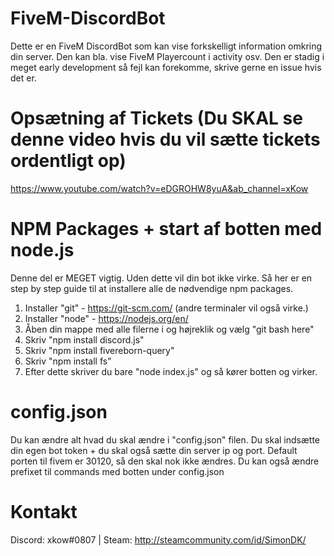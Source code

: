 # FiveM-DiscordBot
Dette er en FiveM DiscordBot som kan vise forkskelligt information omkring din server. Den kan bla. vise FiveM Playercount i activity osv.
Den er stadig i meget early development så fejl kan forekomme, skrive gerne en issue hvis det er.

# Opsætning af Tickets (Du SKAL se denne video hvis du vil sætte tickets ordentligt op)
https://www.youtube.com/watch?v=eDGROHW8yuA&ab_channel=xKow

# NPM Packages + start af botten med node.js
Denne del er MEGET vigtig. Uden dette vil din bot ikke virke.
Så her er en step by step guide til at installere alle de nødvendige npm packages.
1. Installer "git" - https://git-scm.com/ (andre terminaler vil også virke.)
2. Installer "node" - https://nodejs.org/en/
3. Åben din mappe med alle filerne i og højreklik og vælg "git bash here"
4. Skriv "npm install discord.js"
5. Skriv "npm install fivereborn-query"
6. Skriv "npm install fs"
7. Efter dette skriver du bare "node index.js" og så kører botten og virker.

# config.json
Du kan ændre alt hvad du skal ændre i "config.json" filen. Du skal indsætte din egen bot token + du skal også sætte din server ip og port.
Default porten til fivem er 30120, så den skal nok ikke ændres.
Du kan også ændre prefixet til commands med botten under config.json

# Kontakt
Discord: xkow#0807 | 
Steam: http://steamcommunity.com/id/SimonDK/

